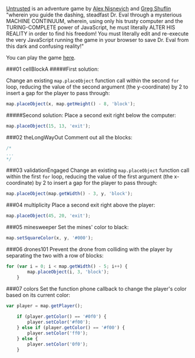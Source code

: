 <a href="https://github.com/AlexNisnevich/untrusted" target="_blank">Untrusted</a> is an adventure game by <a href="http://alex.nisnevich.com/" target="_blank">Alex Nisnevich</a> and <a href="https://github.com/neuenak/" target="_blank">Greg Shuflin</a> "wherein you guide the dashing, steadfast Dr. Eval through a mysterious MACHINE CONTINUUM, wherein, using only his trusty computer and the TURING-COMPLETE power of JavaScript, he must literally ALTER HIS REALITY in order to find his freedom! You must literally edit and re-execute the very JavaScript running the game in your browser to save Dr. Eval from this dark and confusing reality!" 

You can play the game <a href="http://alexnisnevich.github.io/untrusted/" target="_blank">here</a>. 

###01 cellBlockA
#####First solution:

Change an existing `map.placeObject` function call within the second `for` loop, reducing the value of the second argument (the y-coordinate) by 2 to insert a gap for the player to pass through:

```javascript
map.placeObject(x, map.getHeight() - 8, 'block');
```

#####Second solution:
Place a second exit right below the computer:
```javascript
map.placeObject(15, 13, 'exit');
```

###02 theLongWayOut
Comment out all the blocks:

```javascript
/*
...
*/
```

###03 validationEngaged
Change an existing `map.placeObject` function call within the first `for` loop, reducing the value of the first argument (the x-coordinate) by 2 to insert a gap for the player to pass through: 

```javascript
map.placeObject(map.getWidth() - 3, y, 'block');
```

###04 multiplicity
Place a second exit right above the player:

```javascript
map.placeObject(45, 20, 'exit');
```

###05 minesweeper
Set the mines' color to black:

```javascript
map.setSquareColor(x, y, '#000');
```

###06 drones101
Prevent the drone from colliding with the player by separating the two with a row of blocks: 

```javascript
for (var i = 0; i < map.getWidth() - 5; i++) {
    	map.placeObject(i, 3, 'block');
    }
```

###07 colors
Set the function phone callback to change the player's color based on its current color:

```javascript
var player = map.getPlayer();
    
    if (player.getColor() == '#0f0') {
    	player.setColor('#f00');
    } else if (player.getColor() == '#f00') {
    	player.setColor('ff0');
    } else {
    	player.setColor('0f0');
    }
```

